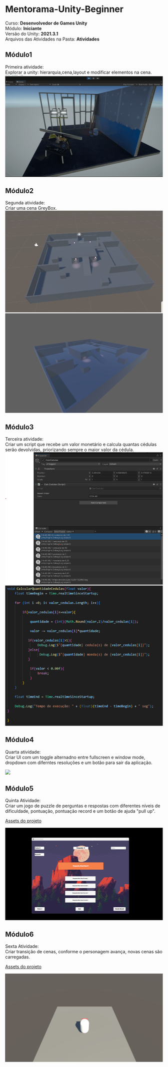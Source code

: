 # Mentorama-Unity-Beginner

Curso: **Desenvolvedor de Games Unity**<br/>
Módulo: **Iniciante**<br/>
Versão do Unity: **2021.3.1**<br/>
Arquivos das Atividades na Pasta: **Atividades**

## Módulo1

Primeira atividade:<br/>
Explorar a unity: hierarquia,cena,layout e modificar elementos na cena.
<img src ="./Atividades\Modulo1\atividade1gif.gif" alt="Atividade1Gif"/>

## Módulo2

Segunda atividade:<br/>
Criar uma cena GreyBox.
<img src="./Atividades/Modulo2/edit_mode.png"/>
<img src="./Atividades/Modulo2/playMode.png"/>

## Módulo3

Terceira atividade:</br>
Criar um script que recebe um valor monetário e calcula quantas cédulas serão devolvidas, priorizando sempre o maior valor da cédula.
<img src="./Atividades/Modulo3/calcularCedulas.png">
<img src="./Atividades/Modulo3/codigo.png"/>

## Módulo4

Quarta atividade:<br/>
Criar UI com um toggle alternadno entre fullscreen e window mode, dropdown com diferntes resoluções e um botão para sair da aplicação.

<img src="./Atividades/Modulo4/fullscreen.gif">

## Módulo5

Quinta Atividade:<br/>
Criar um jogo de puzzle de perguntas e respostas com diferentes níveis de dificuldade, pontuação, pontuação record e um botão de ajuda "pull up".


<a href="./Assets/Modulo5/">Assets do projeto</a>

<img src="./Atividades/Modulo5/puzzlegame.gif">

## Módulo6 

Sexta Atividade:<br/>
Criar transição de cenas, conforme o personagem avança, novas cenas são carregadas.

<a href="./Assets/Modulo6/">Assets do projeto </a>

<img src="./Atividades/Modulo6/SceneManager.gif">